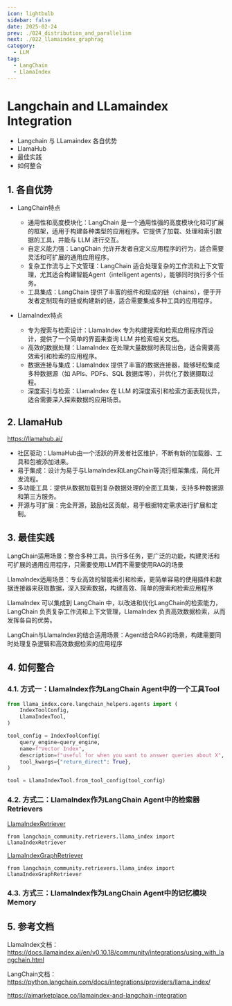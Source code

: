 ```yaml
---
icon: lightbulb
sidebar: false
date: 2025-02-24
prev: ./024_distribution_and_parallelism
next: ./022_llamaindex_graphrag
category:
  - LLM
tag:
  - LangChain
  - LlamaIndex
---
```

# Langchain and LLamaindex Integration
- Langchain 与 LLamaindex 各自优势
- LlamaHub
- 最佳实践
- 如何整合
<!-- more -->
## 1. 各自优势
- LangChain特点
  - 通用性和高度模块化：LangChain 是一个通用性强的高度模块化和可扩展的框架，适用于构建各种类型的应用程序。它提供了加载、处理和索引数据的工具，并能与 LLM 进行交互。
  - 自定义能力强：LangChain 允许开发者自定义应用程序的行为，适合需要灵活和可扩展的通用应用程序。
  - 复杂工作流与上下文管理：LangChain 适合处理复杂的工作流和上下文管理，尤其适合构建智能Agent（intelligent agents），能够同时执行多个任务。
  - 工具集成：LangChain 提供了丰富的组件和现成的链（chains），便于开发者定制现有的链或构建新的链，适合需要集成多种工具的应用程序。

- LlamaIndex特点
  - 专为搜索与检索设计：LlamaIndex 专为构建搜索和检索应用程序而设计，提供了一个简单的界面来查询 LLM 并检索相关文档。
  - 高效的数据处理：LlamaIndex 在处理大量数据时表现出色，适合需要高效索引和检索的应用程序。
  - 数据连接与集成：LlamaIndex 提供了丰富的数据连接器，能够轻松集成多种数据源（如 APIs、PDFs、SQL 数据库等），并优化了数据摄取过程。
  - 深度索引与检索：LlamaIndex 在 LLM 的深度索引和检索方面表现优异，适合需要深入探索数据的应用场景。

## 2. LlamaHub
https://llamahub.ai/

- 社区驱动：LlamaHub由一个活跃的开发者社区维护，不断有新的加载器、工具和包被添加进来。
- 易于集成：设计为易于与LlamaIndex和LangChain等流行框架集成，简化开发流程。
- 多功能工具：提供从数据加载到复杂数据处理的全面工具集，支持多种数据源和第三方服务。
- 开源与可扩展：完全开源，鼓励社区贡献，易于根据特定需求进行扩展和定制。

## 3. 最佳实践
LangChain适用场景：整合多种工具，执行多任务，更广泛的功能，构建灵活和可扩展的通用应用程序，只需要使用LLM而不需要使用RAG的场景

LlamaIndex适用场景：专业高效的智能索引和检索，更简单容易的使用插件和数据连接器来获取数据，深入探索数据，构建高效、简单的搜索和检索应用程序

LlamaIndex 可以集成到 LangChain 中，以改进和优化LangChain的检索能力，LangChain 负责复杂工作流和上下文管理，LlamaIndex 负责高效数据检索，从而发挥各自的优势。

LangChain与LlamaIndex的结合适用场景：Agent结合RAG的场景，构建需要同时处理复杂逻辑和高效数据检索的应用程序

## 4. 如何整合
### 4.1. 方式一：LlamaIndex作为LangChain Agent中的一个工具Tool

```python
from llama_index.core.langchain_helpers.agents import (
    IndexToolConfig,
    LlamaIndexTool,
)

tool_config = IndexToolConfig(
    query_engine=query_engine,
    name=f"Vector Index",
    description=f"useful for when you want to answer queries about X",
    tool_kwargs={"return_direct": True},
)

tool = LlamaIndexTool.from_tool_config(tool_config)
```

### 4.2. 方式二：LlamaIndex作为LangChain Agent中的检索器Retrievers

[LlamaIndexRetriever](https://python.langchain.com/api_reference/community/retrievers/langchain_community.retrievers.llama_index.LlamaIndexRetriever.html)
```
from langchain_community.retrievers.llama_index import LlamaIndexRetriever
```

[LlamaIndexGraphRetriever](https://python.langchain.com/api_reference/community/retrievers/langchain_community.retrievers.llama_index.LlamaIndexGraphRetriever.html)
```
from langchain_community.retrievers.llama_index import LlamaIndexGraphRetriever
```

### 4.3. 方式三：LlamaIndex作为LangChain Agent中的记忆模块Memory

## 5. 参考文档
LlamaIndex文档：https://docs.llamaindex.ai/en/v0.10.18/community/integrations/using_with_langchain.html

LangChain文档：https://python.langchain.com/docs/integrations/providers/llama_index/

https://aimarketplace.co/llamaindex-and-langchain-integration




